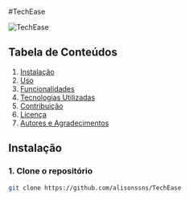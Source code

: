 #TechEase

![TechEase](https://github.com/user-attachments/assets/c2d0584a-749a-4413-914d-7d3f7f0c4ad1)

## Tabela de Conteúdos

1. [Instalação](#instalação)
2. [Uso](#uso)
3. [Funcionalidades](#funcionalidades)
4. [Tecnologias Utilizadas](#tecnologias-utilizadas)
5. [Contribuição](#contribuição)
6. [Licença](#licença)
7. [Autores e Agradecimentos](#autores-e-agradecimentos)

## Instalação

### 1. Clone o repositório

```bash
git clone https://github.com/alisonssns/TechEase

